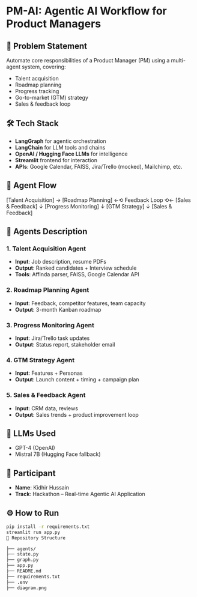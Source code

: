 # PM-AI: Agentic AI Workflow for Product Managers

## 🤖 Problem Statement
Automate core responsibilities of a Product Manager (PM) using a multi-agent system, covering:
- Talent acquisition  
- Roadmap planning  
- Progress tracking  
- Go-to-market (GTM) strategy  
- Sales & feedback loop  

## 🛠️ Tech Stack
- **LangGraph** for agentic orchestration  
- **LangChain** for LLM tools and chains  
- **OpenAI / Hugging Face LLMs** for intelligence  
- **Streamlit** frontend for interaction  
- **APIs**: Google Calendar, FAISS, Jira/Trello (mocked), Mailchimp, etc.  

## 🧭 Agent Flow
[Talent Acquisition] → [Roadmap Planning] ←⟲ Feedback Loop ⟲← [Sales & Feedback]
↓
[Progress Monitoring]
↓
[GTM Strategy]
↓
[Sales & Feedback]


## 🧠 Agents Description

### 1. Talent Acquisition Agent
- **Input**: Job description, resume PDFs  
- **Output**: Ranked candidates + Interview schedule  
- **Tools**: Affinda parser, FAISS, Google Calendar API  

### 2. Roadmap Planning Agent
- **Input**: Feedback, competitor features, team capacity  
- **Output**: 3-month Kanban roadmap  

### 3. Progress Monitoring Agent
- **Input**: Jira/Trello task updates  
- **Output**: Status report, stakeholder email  

### 4. GTM Strategy Agent
- **Input**: Features + Personas  
- **Output**: Launch content + timing + campaign plan  

### 5. Sales & Feedback Agent
- **Input**: CRM data, reviews  
- **Output**: Sales trends + product improvement loop  

## 🧬 LLMs Used
- GPT-4 (OpenAI)  
- Mistral 7B (Hugging Face fallback)  

## 👤 Participant
- **Name**: Kidhir Hussain  
- **Track**: Hackathon – Real-time Agentic AI Application  

## ⚙️ How to Run
```bash
pip install -r requirements.txt
streamlit run app.py
📁 Repository Structure

├── agents/
├── state.py
├── graph.py
├── app.py
├── README.md
├── requirements.txt
├── .env
├── diagram.png
